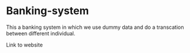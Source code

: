 # Banking-system
This a banking system in which we use dummy data and do a transcation between different individual. 

Link to website
